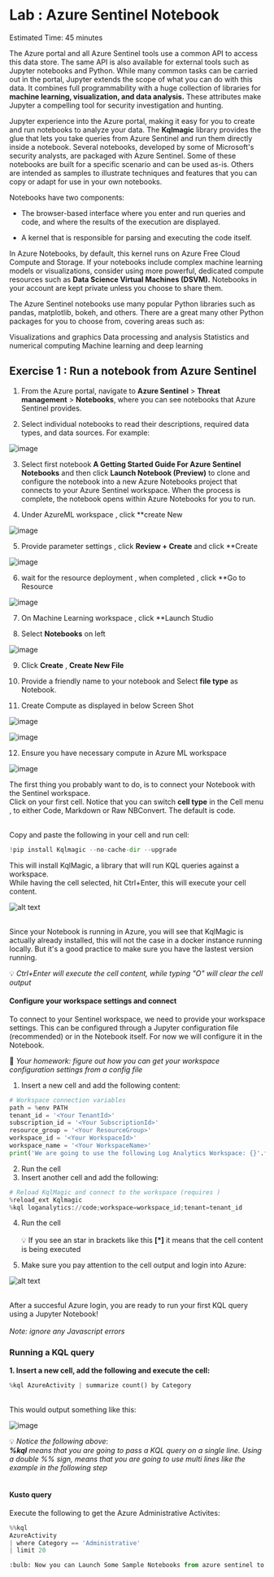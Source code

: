 # Lab : Azure Sentinel Notebook

Estimated Time: 45 minutes


The Azure portal and all Azure Sentinel tools use a common API to access this data store. The same API is also available for external tools such as Jupyter notebooks and Python. 
While many common tasks can be carried out in the portal, Jupyter extends the scope of what you can do with this data. It combines full programmability with a huge collection of libraries for **machine learning, visualization, and data analysis.** 
These attributes make Jupyter a compelling tool for security investigation and hunting.

Jupyter experience into the Azure portal, making it easy for you to create and run notebooks to analyze your data.
The **Kqlmagic** library provides the glue that lets you take queries from Azure Sentinel and run them directly inside a notebook.
Several notebooks, developed by some of Microsoft's security analysts, are packaged with Azure Sentinel. 
Some of these notebooks are built for a specific scenario and can be used as-is. Others are intended as samples to illustrate techniques 
and features that you can copy or adapt for use in your own notebooks. 

Notebooks have two components:

* The browser-based interface where you enter and run queries and code, and where the results of the execution are displayed.

* A kernel that is responsible for parsing and executing the code itself.

In Azure Notebooks, by default, this kernel runs on Azure Free Cloud Compute and Storage. 
If your notebooks include complex machine learning models or visualizations, consider using more powerful,
dedicated compute resources such as **Data Science Virtual Machines (DSVM).** Notebooks in your account are kept private unless you choose to share them.

The Azure Sentinel notebooks use many popular Python libraries such as pandas, matplotlib, bokeh, and others. 
There are a great many other Python packages for you to choose from, covering areas such as:

Visualizations and graphics
Data processing and analysis
Statistics and numerical computing
Machine learning and deep learning

## Exercise 1 : Run a notebook from Azure Sentinel

1. From the Azure portal, navigate to **Azure Sentinel** > **Threat management** > **Notebooks**, where you can see notebooks that Azure Sentinel provides.

2. Select individual notebooks to read their descriptions, required data types, and data sources. For example:

![image](https://user-images.githubusercontent.com/33748560/89772994-aad8e900-db20-11ea-8f89-36ce9e5e4653.png)

3. Select first  notebook **A Getting Started Guide For Azure Sentinel Notebooks** and then click **Launch Notebook (Preview)** to clone and configure the notebook into a new Azure Notebooks project that connects to your Azure Sentinel workspace. When the process is complete, the notebook opens within Azure Notebooks for you to run.

4. Under AzureML workspace , click **create New 

![image](https://user-images.githubusercontent.com/33748560/93553606-0d7b9b00-f991-11ea-9fb6-014ad378aa4a.png)

5. Provide parameter settings ,  click **Review + Create** and click **Create

![image](https://user-images.githubusercontent.com/33748560/93553819-9f83a380-f991-11ea-8e8d-371b4abaadcd.png)

6. wait for the resource deployment , when completed , click **Go to Resource

![image](https://user-images.githubusercontent.com/33748560/93555290-2be29600-f993-11ea-8295-ca09c832b6bd.png)

7. On Machine Learning workspace , click **Launch Studio 

8. Select **Notebooks** on left

![image](https://user-images.githubusercontent.com/33748560/93555542-db1f6d00-f993-11ea-8dcc-61b92ba7d09f.png)

9. Click **Create** , **Create New File**

10. Provide a friendly name to your notebook and Select **file type** as Notebook.

11. Create Compute as displayed in below Screen Shot

![image](https://user-images.githubusercontent.com/33748560/93556403-49fdc580-f996-11ea-8935-902c8cf96eeb.png)

![image](https://user-images.githubusercontent.com/33748560/93556543-9812c900-f996-11ea-8057-2b68c9fefdc1.png)

12. Ensure you have necessary compute in Azure ML workspace

![image](https://user-images.githubusercontent.com/33748560/93556698-f770d900-f996-11ea-9399-1965e438225a.png)


The first thing you probably want to do, is to connect your Notebook with the Sentinel workspace.<br>
Click on your first cell. Notice that you can switch **cell type** in the Cell menu , to either Code, Markdown or Raw NBConvert. The default is code.<br><br>

Copy and paste the following in your cell and run  cell:

```python
!pip install Kqlmagic --no-cache-dir --upgrade
```


This will install KqlMagic, a library that will run KQL queries against a workspace.<br>
While having the cell selected, hit Ctrl+Enter, this will execute your cell content.

![alt text](https://github.com/tianderturpijn/Mos-Eisley/blob/master/Lab%202/images/install-kqlmagic.png
)<br><br>

Since your Notebook is running in Azure, you will see that KqlMagic is actually already installed, this will not the case in a docker instance running locally. But it's a good practice to make sure you have the lastest version running.

:bulb: *Ctrl+Enter will execute the cell content, while typing "O" will clear the cell output*

#### Configure your workspace settings and connect
To connect to your Sentinel workspace, we need to provide your workspace settings. This can be configured through a Jupyter configuration file (recommended) or in the Notebook itself. For now we will configure it in the Notebook.<br>

:triangular_flag_on_post: *Your homework: figure out how you can get your workspace configuration settings from a config file*

1. Insert a new cell and add the following content:
```python
# Workspace connection variables
path = %env PATH
tenant_id = '<Your TenantId>'
subscription_id = '<Your SubscriptionId>'
resource_group = '<Your ResourceGroup>'
workspace_id = '<Your WorkspaceId>'
workspace_name = '<Your WorkspaceName>'
print('We are going to use the following Log Analytics Workspace: {}'.format(workspace_name))
```
2. Run the cell
3. Insert another cell and add the following:
```python
# Reload KqlMagic and connect to the workspace (requires )
%reload_ext Kqlmagic
%kql loganalytics://code;workspace=workspace_id;tenant=tenant_id
```
4. Run the cell<br><br>
:bulb: If you see an star in brackets like this **[*]** it means that the cell content is being executed 

5. Make sure you pay attention to the cell output and login into Azure:

![alt text](https://github.com/tianderturpijn/Mos-Eisley/blob/master/Lab%202/images/login-workspace.png
)<br><br>

After a succesful Azure login, you are ready to run your first KQL query using a Jupyter Notebook!<br><br>
*Note: ignore any Javascript errors*

### Running a KQL query
**1. Insert a new cell, add the following and execute the cell:**
```python
%kql AzureActivity | summarize count() by Category
```
<br>
This would output something like this:

![image](https://user-images.githubusercontent.com/33748560/93557798-8bdc3b00-f999-11ea-8adb-3e794ea0fb0f.png)



:bulb: *Notice the following above*:<br>
***%kql** means that you are going to pass a KQL query on a single line. Using a double %% sign, means that you are going to use multi lines like the example in the following step*<br><br>

#### Kusto query
Execute the following to get the Azure Administrative Activites:
```python
%%kql
AzureActivity
| where Category == 'Administrative'
| limit 20

:bulb: Now you can Launch Some Sample Notebooks from azure sentinel to the current ML workspace and walk through them. 









